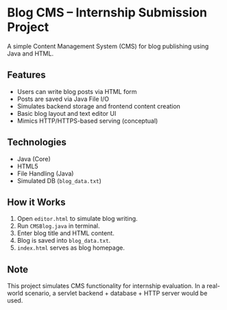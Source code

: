 # Blog CMS – Internship Submission Project

A simple Content Management System (CMS) for blog publishing using Java and HTML.

## Features
- Users can write blog posts via HTML form
- Posts are saved via Java File I/O
- Simulates backend storage and frontend content creation
- Basic blog layout and text editor UI
- Mimics HTTP/HTTPS-based serving (conceptual)

## Technologies
- Java (Core)
- HTML5
- File Handling (Java)
- Simulated DB (`blog_data.txt`)

## How it Works
1. Open `editor.html` to simulate blog writing.
2. Run `CMSBlog.java` in terminal.
3. Enter blog title and HTML content.
4. Blog is saved into `blog_data.txt`.
5. `index.html` serves as blog homepage.

## Note
This project simulates CMS functionality for internship evaluation. In a real-world scenario, a servlet backend + database + HTTP server would be used.
